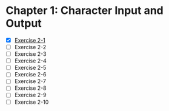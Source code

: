 # Chapter 1: Character Input and Output

- [x] [Exercise 2-1](./ex.2.1.c)
- [ ] Exercise 2-2
- [ ] Exercise 2-3
- [ ] Exercise 2-4
- [ ] Exercise 2-5
- [ ] Exercise 2-6
- [ ] Exercise 2-7
- [ ] Exercise 2-8
- [ ] Exercise 2-9
- [ ] Exercise 2-10
